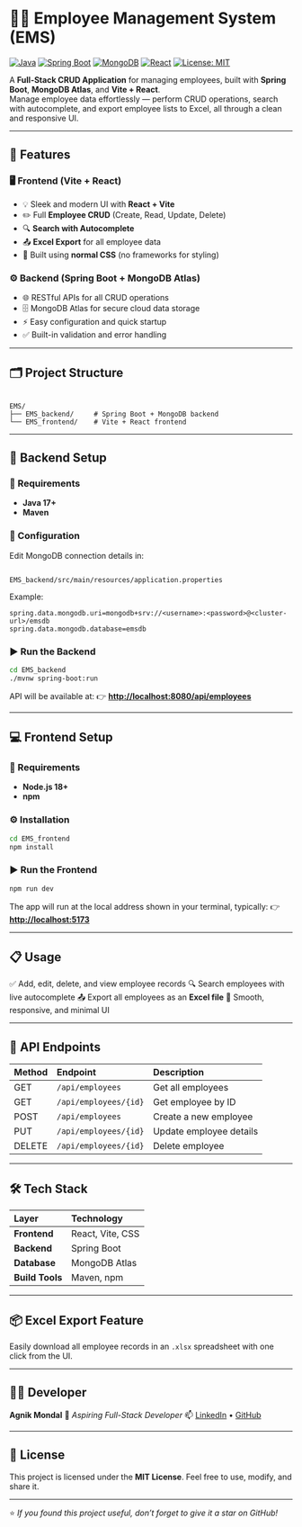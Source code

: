 # 🧑‍💼 Employee Management System (EMS)

[![Java](https://img.shields.io/badge/Java-17%2B-blue?logo=java&logoColor=white)]()
[![Spring Boot](https://img.shields.io/badge/Spring%20Boot-3.x-brightgreen?logo=springboot&logoColor=white)]()
[![MongoDB](https://img.shields.io/badge/MongoDB-Atlas-green?logo=mongodb&logoColor=white)]()
[![React](https://img.shields.io/badge/React-Vite-blue?logo=react&logoColor=white)]()
[![License: MIT](https://img.shields.io/badge/License-MIT-yellow.svg)]()

A **Full-Stack CRUD Application** for managing employees, built with **Spring Boot**, **MongoDB Atlas**, and **Vite + React**.  
Manage employee data effortlessly — perform CRUD operations, search with autocomplete, and export employee lists to Excel, all through a clean and responsive UI.

---

## 🚀 Features

### 🖥️ Frontend (Vite + React)
- 💡 Sleek and modern UI with **React + Vite**
- ✏️ Full **Employee CRUD** (Create, Read, Update, Delete)
- 🔍 **Search with Autocomplete**
- 📤 **Excel Export** for all employee data
- 🎨 Built using **normal CSS** (no frameworks for styling)

### ⚙️ Backend (Spring Boot + MongoDB Atlas)
- 🌐 RESTful APIs for all CRUD operations  
- 🗄️ MongoDB Atlas for secure cloud data storage  
- ⚡ Easy configuration and quick startup  
- ✅ Built-in validation and error handling  

---

## 🗂️ Project Structure

```

EMS/
├── EMS_backend/     # Spring Boot + MongoDB backend
└── EMS_frontend/    # Vite + React frontend

```

---

## 🧩 Backend Setup

### 🧱 Requirements
- **Java 17+**
- **Maven**

### 🔧 Configuration
Edit MongoDB connection details in:

```

EMS_backend/src/main/resources/application.properties

````

Example:
```properties
spring.data.mongodb.uri=mongodb+srv://<username>:<password>@<cluster-url>/emsdb
spring.data.mongodb.database=emsdb
````

### ▶️ Run the Backend

```bash
cd EMS_backend
./mvnw spring-boot:run
```

API will be available at:
👉 **[http://localhost:8080/api/employees](http://localhost:8080/api/employees)**

---

## 💻 Frontend Setup

### 🧱 Requirements

* **Node.js 18+**
* **npm**

### ⚙️ Installation

```bash
cd EMS_frontend
npm install
```

### ▶️ Run the Frontend

```bash
npm run dev
```

The app will run at the local address shown in your terminal, typically:
👉 **[http://localhost:5173](http://localhost:5173)**

---

## 📋 Usage

✅ Add, edit, delete, and view employee records
🔍 Search employees with live autocomplete
📤 Export all employees as an **Excel file**
📱 Smooth, responsive, and minimal UI

---

## 🧾 API Endpoints

| Method | Endpoint              | Description             |
| :----- | :-------------------- | :---------------------- |
| GET    | `/api/employees`      | Get all employees       |
| GET    | `/api/employees/{id}` | Get employee by ID      |
| POST   | `/api/employees`      | Create a new employee   |
| PUT    | `/api/employees/{id}` | Update employee details |
| DELETE | `/api/employees/{id}` | Delete employee         |

---

## 🛠️ Tech Stack

| Layer           | Technology       |
| :-------------- | :--------------- |
| **Frontend**    | React, Vite, CSS |
| **Backend**     | Spring Boot      |
| **Database**    | MongoDB Atlas    |
| **Build Tools** | Maven, npm       |

---

## 📦 Excel Export Feature

Easily download all employee records in an `.xlsx` spreadsheet with one click from the UI.

---

## 👨‍💻 Developer

**Agnik Mondal**
💼 *Aspiring Full-Stack Developer*
📫 [LinkedIn](https://www.linkedin.com/in/agnik-mondal-11a37828a/) • [GitHub](https://github.com/agnik2003)

---

## 📜 License

This project is licensed under the **MIT License**.
Feel free to use, modify, and share it.

---

⭐ *If you found this project useful, don’t forget to give it a star on GitHub!*

